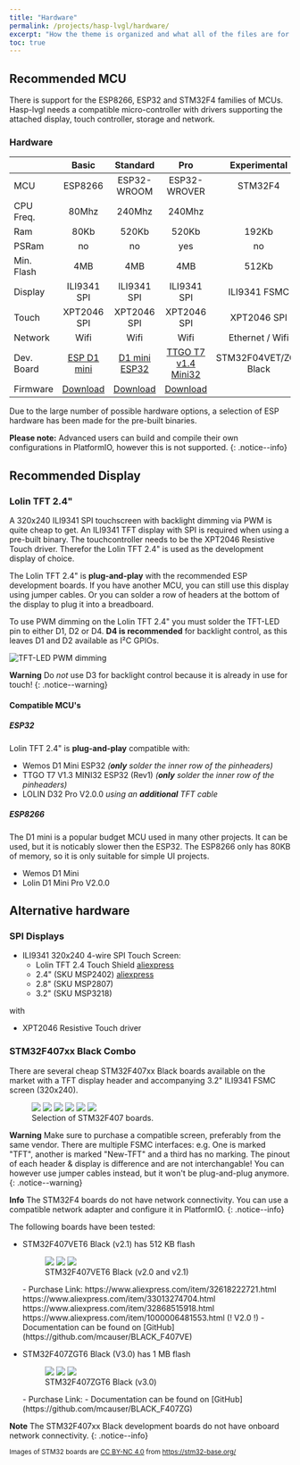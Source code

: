 ```yaml
---
title: "Hardware"
permalink: /projects/hasp-lvgl/hardware/
excerpt: "How the theme is organized and what all of the files are for."
toc: true
---
```


## Recommended MCU

There is support for the ESP8266, ESP32 and STM32F4 families of MCUs.
Hasp-lvgl needs a compatible micro-controller with drivers supporting the attached display, touch controller, storage and network.

### Hardware

<style>
table th:first-of-type {
    width: 12%;
}
table th:nth-of-type(2) {
    width: 22%;
}
table th:nth-of-type(3) {
    width: 22%;
}
table th:nth-of-type(4) {
    width: 22%;
}
table th:last-of-type {
    width: 22%;
}
</style>
|            | Basic       | Standard     | Pro          | Experimental |
|:-----------|:-----------:|:------------:|:------------:|:------------:|
| MCU        | ESP8266     | ESP32-WROOM  | ESP32-WROVER | STM32F4      |
| CPU Freq.  | 80Mhz       | 240Mhz       | 240Mhz       | 
| Ram        | 80Kb        | 520Kb        | 520Kb        | 192Kb        |
| PSRam      | no          | no           | yes          | no           |
| Min. Flash | 4MB         | 4MB          | 4MB          | 512Kb        |
| Display    | ILI9341 SPI | ILI9341 SPI  | ILI9341 SPI  | ILI9341 FSMC |
| Touch      | XPT2046 SPI | XPT2046 SPI  | XPT2046 SPI  | XPT2046 SPI  |
| Network    | Wifi        | Wifi         | Wifi         | Ethernet / Wifi |
| Dev. Board |[ESP D1 mini][3]|[D1 mini ESP32][4]|[TTGO T7 v1.4 Mini32][5]| STM32F04VET/ZGT Black |
| Firmware   | [Download][1] | [Download][2]  | [Download][2]  |        |

[1]: https://mmistakes.github.io/minimal-mistakes/
[2]: https://mmistakes.github.io/minimal-mistakes/
[3]: https://www.aliexpress.com/item/32643142716.html
[4]: https://www.aliexpress.com/item/32815530502.html
[5]: https://www.aliexpress.com/item/32977375539.html

Due to the large number of possible hardware options, a selection of ESP hardware has been made for the pre-built binaries.

**Please note:** Advanced users can build and compile their own configurations in PlatformIO, however this is not supported.
{: .notice--info}


## Recommended Display
### Lolin TFT 2.4"

A 320x240 ILI9341 SPI touchscreen with backlight dimming via PWM is quite cheap to get.
An ILI9341 TFT display with SPI is required when using a pre-built binary.
The touchcontroller needs to be the XPT2046 Resistive Touch driver.
Therefor the Lolin TFT 2.4" is used as the development display of choice.

The Lolin TFT 2.4" is **plug-and-play** with the recommended ESP development boards.
If you have another MCU, you can still use this display using jumper cables.
Or you can solder a row of headers at the bottom of the display to plug it into a breadboard.

To use PWM dimming on the Lolin TFT 2.4" you must solder the TFT-LED pin to either D1, D2 or D4.
**D4 is recommended** for backlight control, as this leaves D1 and D2 available as I²C GPIOs.

![TFT-LED PWM dimming](https://github.com/fvanroie/hasp-lvgl/blob/master/docs/img/tft-led-pwm.png)

**Warning** Do *not* use D3 for backlight control because it is already in use for touch!
{: .notice--warning}

#### Compatible MCU's
##### ESP32

Lolin TFT 2.4" is **plug-and-play** compatible with:
- Wemos D1 Mini ESP32 *(**only** solder the inner row of the pinheaders)*
- TTGO T7 V1.3 MINI32 ESP32 (Rev1)  *(**only** solder the inner row of the pinheaders)*
- LOLIN D32 Pro V2.0.0 *using an **additional** TFT cable*

##### ESP8266

The D1 mini is a popular budget MCU used in many other projects. It can be used, but it is noticably slower then the ESP32.
The ESP8266 only has 80KB of memory, so it is only suitable for simple UI projects.

- Wemos D1 Mini
- Lolin D1 Mini Pro V2.0.0

## Alternative hardware

### SPI Displays
- ILI9341 320x240 4-wire SPI Touch Screen:
    - Lolin TFT 2.4 Touch Shield [aliexpress][3]
    - 2.4" (SKU MSP2402) [aliexpress][4]
    - 2.8" (SKU MSP2807)
    - 3.2" (SKU MSP3218)
    
with
- XPT2046 Resistive Touch driver

### STM32F407xx Black Combo

There are several cheap STM32F407xx Black boards available on the market with a TFT display header
and accompanying 3.2" ILI9341 FSMC screen (320x240).

<figure class="third">
    <a href="/site/assets/images/hasp/boards/STM32F407VGT6_diymore-1.jpg"><img src="/site/assets/images/hasp/boards/STM32F407VGT6_diymore-1.jpg"></a>
    <a href="/site/assets/images/hasp/boards/STM32F407VGT6_STM32F4XX_M-1.jpg"><img src="/site/assets/images/hasp/boards/STM32F407VGT6_STM32F4XX_M-1.jpg"></a>
    <a href="/site/assets/images/hasp/boards/STM32F407VET6_STM32_F4VE_V2.0-1.jpg"><img src="/site/assets/images/hasp/boards/STM32F407VET6_STM32_F4VE_V2.0-1.jpg"></a>
    <a href="/site/assets/images/hasp/boards/STM32F407ZET6-STM32F4XX-1.jpg"><img src="/site/assets/images/hasp/boards/STM32F407ZET6-STM32F4XX-1.jpg"></a>
    <a href="/site/assets/images/hasp/boards/STM32F407ZGT6_Euse_M4_DEMO_Large-1.jpg"><img src="/site/assets/images/hasp/boards/STM32F407ZGT6_Euse_M4_DEMO_Large-1.jpg"></a>
    <a href="/site/assets/images/hasp/boards/STM32F407VET6_Euse_M4_DEMO_Medium-1.jpg"><img src="/site/assets/images/hasp/boards/STM32F407VET6_Euse_M4_DEMO_Medium-1.jpg"></a>
	<figcaption>Selection of STM32F407 boards.</figcaption>
</figure>

**Warning** Make sure to purchase a compatible screen, preferably from the same vendor.
There are multiple FSMC interfaces: e.g. One is marked "TFT", another is marked "New-TFT" and
a third has no marking.
The pinout of each header & display is difference and are not interchangable!
You can however use jumper cables instead, but it won't be plug-and-plug anymore.
{: .notice--warning}

**Info** The STM32F4 boards do not have network connectivity. You can use a compatible network adapter and configure it in PlatformIO.
{: .notice--info}

The following boards have been tested:

- STM32F407VET6 Black (v2.1) has 512 KB flash
    <figure class="third">
        <a href="/site/assets/images/hasp/boards/STM32F407VET6_STM32_F4VE_V2.0-1.jpg"><img src="/site/assets/images/hasp/boards/STM32F407VET6_STM32_F4VE_V2.0-1.jpg"></a>
        <a href="/site/assets/images/hasp/boards/STM32F407VET6_STM32_F4VE_V2.0-2.jpg"><img src="/site/assets/images/hasp/boards/STM32F407VET6_STM32_F4VE_V2.0-2.jpg"></a>
        <a href="/site/assets/images/hasp/boards/STM32F407VET6_STM32_F4VE_V2.0-3.jpg"><img src="/site/assets/images/hasp/boards/STM32F407VET6_STM32_F4VE_V2.0-3.jpg"></a>
        <figcaption>STM32F407VET6 Black (v2.0 and v2.1)</figcaption>
    </figure>
    - Purchase Link: https://www.aliexpress.com/item/32618222721.html
               https://www.aliexpress.com/item/33013274704.html
               https://www.aliexpress.com/item/32868515918.html
               https://www.aliexpress.com/item/1000006481553.html (! V2.0 !)
    - Documentation can be found on [GitHub](https://github.com/mcauser/BLACK_F407VE) 

- STM32F407ZGT6 Black (V3.0) has 1 MB flash
    <figure class="third">
        <a href="/site/assets/images/hasp/boards/STM32F407ZET6-STM32F4XX-1.jpg"><img src="/site/assets/images/hasp/boards/STM32F407ZET6-STM32F4XX-1.jpg"></a>
        <a href="/site/assets/images/hasp/boards/STM32F407ZET6-STM32F4XX-2.jpg"><img src="/site/assets/images/hasp/boards/STM32F407ZET6-STM32F4XX-2.jpg"></a>
        <a href="/site/assets/images/hasp/boards/STM32F407ZET6-STM32F4XX-3.jpg"><img src="/site/assets/images/hasp/boards/STM32F407ZET6-STM32F4XX-3.jpg"></a>
        <figcaption>STM32F407ZGT6 Black (v3.0)</figcaption>
    </figure>
    - Purchase Link: 
    - Documentation can be found on [GitHub](https://github.com/mcauser/BLACK_F407ZG) 


**Note** The STM32F407xx Black development boards do not have onboard network connectivity.
{: .notice--info}

<sub>Images of STM32 boards are [CC BY-NC 4.0](https://creativecommons.org/licenses/by-nc/4.0/) from https://stm32-base.org/</sub>